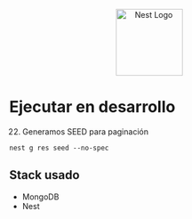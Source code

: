 <p align="center">
  <a href="http://nestjs.com/" target="blank"><img src="https://nestjs.com/img/logo-small.svg" width="120" alt="Nest Logo" /></a>
</p>

# Ejecutar en desarrollo

22. Generamos SEED para paginación
```
nest g res seed --no-spec
```

## Stack usado
* MongoDB
* Nest